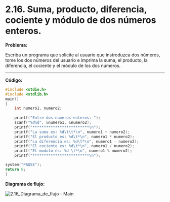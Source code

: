 # 2.16. Suma, producto, diferencia, cociente y módulo de dos números enteros.

**Problema:**

Escriba un programa que solicite al usuario que instroduzca dos números, tome los dos números del usuario e imprima la suma, el producto, la diferencia, el cociente y el módulo de los dos números. 

-----------------------------------------------------------------------------------------------------------------------------------------------------------
**Código:**

```c
#include <stdio.h>
#include <stdlib.h>
main()
{
	int numero1, numero2;
	
	printf("Entre dos numeros enteros: ");
	scanf("%d%d", &numero1, &numero2);
	printf("*************************\n");
	printf("La suma es: %d\t\t*\n", numero1 + numero2);
	printf("El producto es: %d\t*\n", numero1 * numero2);
	printf("La diferencia es: %d\t*\n", numero1 - numero2);
	printf("El cociente es: %d\t*\n", numero1 / numero2);
	printf("El modulo es: %d \t*\n", numero1 % numero2);
	printf("*************************\n");

system("PAUSE");
return 0;
}
```

**Diagrama de flujo:**



<img src=".\2.16_Diagrama_de_flujo - Main.png" alt="2.16_Diagrama_de_flujo - Main"  />
